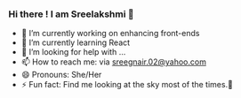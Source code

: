 ### Hi there ! I am Sreelakshmi 👋


- 🔭 I’m currently working on enhancing front-ends
- 🌱 I’m currently learning React
- 🤔 I’m looking for help with ...
- 📫 How to reach me: via sreegnair.02@yahoo.com
- 😄 Pronouns: She/Her
- ⚡ Fun fact: Find me looking at the sky most of the times.:stars:

